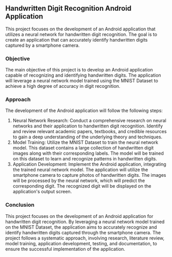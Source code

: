## Handwritten Digit Recognition Android Application

<p>This project focuses on the development of an Android application that utilizes a neural network for handwritten digit recognition. The goal is to create an application that can accurately identify handwritten digits captured by a smartphone camera.</p>
<h3>Objective</h3>

<p>The main objective of this project is to develop an Android application capable of recognizing and identifying handwritten digits. The application will leverage a neural network model trained using the MNIST Dataset to achieve a high degree of accuracy in digit recognition.</p>
 <h3>Approach</h3>

The development of the Android application will follow the following steps:

<ol>
    <li> Neural Network Research: Conduct a comprehensive research on neural networks and their application to handwritten digit recognition. Identify and review relevant academic papers, textbooks, and credible resources to gain a deep understanding of the underlying theory and techniques.</li>
    <li> Model Training: Utilize the MNIST Dataset to train the neural network model. This dataset contains a large collection of handwritten digit images along with their corresponding labels. The model will be trained on this dataset to learn and recognize patterns in handwritten digits.</li>
    <li> Application Development: Implement the Android application, integrating the trained neural network model. The application will utilize the smartphone camera to capture photos of handwritten digits. The images will be processed by the neural network, which will predict the corresponding digit. The recognized digit will be displayed on the application's output screen.</li>
</ol>
<h3>Conclusion</h3>

<p>This project focuses on the development of an Android application for handwritten digit recognition. By leveraging a neural network model trained on the MNIST Dataset, the application aims to accurately recognize and identify handwritten digits captured through the smartphone camera. The project follows a systematic approach, involving research, literature review, model training, application development, testing, and documentation, to ensure the successful implementation of the application.</p>
